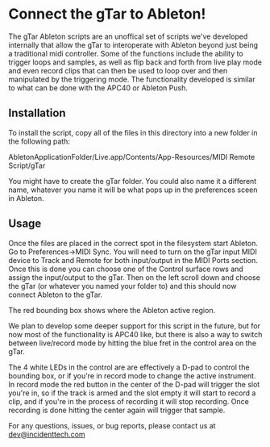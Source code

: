 Connect the gTar to Ableton!
============================

The gTar Ableton scripts are an unoffical set of scripts we've developed internally that allow the gTar to interoperate with Ableton beyond just being a traditional midi controller. Some of the functions include the ability to trigger loops and samples, as well as flip back and forth from live play mode and even record clips that can then be used to loop over and then manipulated by the triggering mode. The functionality developed is similar to what can be done with the APC40 or Ableton Push.

Installation
------------

To install the script, copy all of the files in this directory into a new folder in the following path:

AbletonApplicationFolder/Live.app/Contents/App-Resources/MIDI Remote Script/gTar

You might have to create the gTar folder. You could also name it a different name, whatever you name it will be what pops up in the preferences sceen in Ableton.

Usage
-----

Once the files are placed in the correct spot in the filesystem start Ableton. Go to Preferences->MIDI Sync. You will need to turn on the gTar input MIDI device to Track and Remote for both input/output in the MIDI Ports section. Once this is done you can choose one of the Control surface rows and assign the input/output to the gTar. Then on the left scroll down and choose the gTar (or whatever you named your folder to) and this should now connect Ableton to the gTar.

The red bounding box shows where the Ableton active region.

We plan to develop some deeper support for this script in the future, but for now most of the functionality is APC40 like, but there is also a way to switch between live/record mode by hitting the blue fret in the control area on the gTar.

The 4 white LEDs in the control are are effectively a D-pad to control the bounding box, or if you're in record mode to change the active instrument. In record mode the red button in the center of the D-pad will trigger the slot you're in, so if the track is armed and the slot empty it will start to record a clip, and if you're in the process of recording it will stop recording. Once recording is done hitting the center again will trigger that sample.

For any questions, issues, or bug reports, please contact us at dev@incidenttech.com
